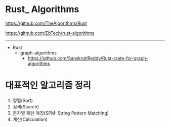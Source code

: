 # Rust_ Algorithms

https://github.com/TheAlgorithms/Rust

https://github.com/EbTech/rust-algorithms


<hr>

- Rust 
  - graph-algorithms
    - https://github.com/SanskrutiReddy/Rust-crate-for-graph-algorithms


# 대표적인 알고리즘 정리

1. 정렬(Sort)
2. 검색(Search)
3. 문자열 패턴 매칭(SPM: String Pattern Matching)
4. 계산(Calculation)

